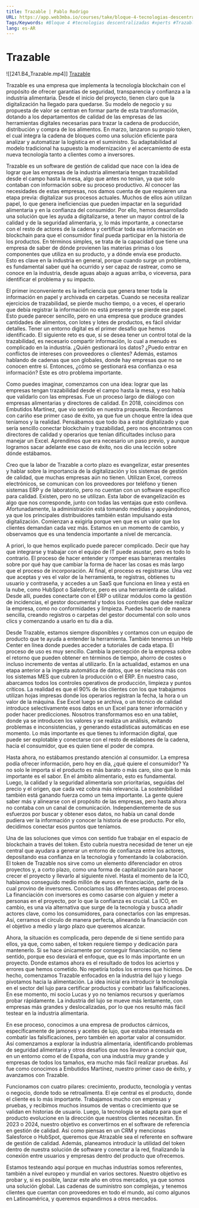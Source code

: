 ```yaml
---
title: Trazable | Pablo Rodrigo
URL: https://app.web3mba.io/courses/take/bloque-4-tecnologias-descentralizadas/lessons/38966922-trazable-pablo-rodrigo
Tags/Keywords: #Bloque 4 #tecnologias descentralizadas #xperts #Trazable #Pablo Rodrigo
lang: es-AR
---
```

# Trazable
![[241.B4_Trazable.mp4]]
[Trazable](https://app.web3mba.io?wvideo=7l0evnyvbo)

Trazable es una empresa que implementa la tecnología blockchain con el propósito de ofrecer garantías de seguridad, transparencia y confianza a la industria alimentaria. Desde el inicio del proyecto, tienen claro que la digitalización ha llegado para quedarse. Su modelo de negocio y su propuesta de valor se centran en formar parte de esta transformación, dotando a los departamentos de calidad de las empresas de las herramientas digitales necesarias para trazar la cadena de producción, distribución y compra de los alimentos. En marzo, lanzaron su propio token, el cual integra la cadena de bloques como una solución eficiente para analizar y automatizar la logística en el suministro. Su adaptabilidad al modelo tradicional ha supuesto la modernización y el acercamiento de esta nueva tecnología tanto a clientes como a inversores.

Trazable es un software de gestión de calidad que nace con la idea de lograr que las empresas de la industria alimentaria tengan trazabilidad desde el campo hasta la mesa, algo que antes no tenían, ya que solo contaban con información sobre su proceso productivo. Al conocer las necesidades de estas empresas, nos damos cuenta de que requieren una etapa previa: digitalizar sus procesos actuales. Muchos de ellos aún utilizan papel, lo que genera ineficiencias que pueden impactar en la seguridad alimentaria y en la confianza del consumidor. Por ello, hemos desarrollado una solución que les ayuda a digitalizarse, a tener un mayor control de la calidad y de la seguridad alimentaria, y, lo más importante, a conectarse con el resto de actores de la cadena y certificar toda esa información en blockchain para que el consumidor final pueda participar en la historia de los productos. En términos simples, se trata de la capacidad que tiene una empresa de saber de dónde provienen las materias primas o los componentes que utiliza en su producto, y a dónde envía ese producto. Esto es clave en la industria en general, porque cuando surge un problema, es fundamental saber qué ha ocurrido y ser capaz de rastrear, como se conoce en la industria, desde aguas abajo a aguas arriba, o viceversa, para identificar el problema y su impacto.

El primer inconveniente es la ineficiencia que genera tener toda la información en papel y archivada en carpetas. Cuando se necesita realizar ejercicios de trazabilidad, se pierde mucho tiempo, o a veces, el operario que debía registrar la información no está presente y se pierde ese papel. Esto puede parecer sencillo, pero en una empresa que produce grandes cantidades de alimentos, con lotes y lotes de productos, es fácil olvidar detalles. Tener un entorno digital es el primer desafío que hemos identificado. El siguiente reto es que, si se desea tener un control total de la trazabilidad, es necesario compartir información, lo cual a menudo es complicado en la industria. ¿Quién gestionará los datos? ¿Puedo entrar en conflictos de intereses con proveedores o clientes? Además, estamos hablando de cadenas que son globales, donde hay empresas que no se conocen entre sí. Entonces, ¿cómo se gestionará esa confianza o esa información? Este es otro problema importante.

Como puedes imaginar, comenzamos con una idea: lograr que las empresas tengan trazabilidad desde el campo hasta la mesa, y eso había que validarlo con las empresas. Fue un proceso largo de diálogo con empresas alimentarias y directores de calidad. En 2018, coincidimos con Embutidos Martínez, que vio sentido en nuestra propuesta. Recordamos con cariño ese primer caso de éxito, ya que fue un choque entre la idea que teníamos y la realidad. Pensábamos que todo iba a estar digitalizado y que sería sencillo conectar blockchain y trazabilidad, pero nos encontramos con directores de calidad y operarios que tenían dificultades incluso para manejar un Excel. Aprendimos que era necesario un paso previo, y aunque logramos sacar adelante ese caso de éxito, nos dio una lección sobre dónde estábamos.

Creo que la labor de Trazable a corto plazo es evangelizar, estar presentes y hablar sobre la importancia de la digitalización y los sistemas de gestión de calidad, que muchas empresas aún no tienen. Utilizan Excel, correos electrónicos, se comunican con los proveedores por teléfono y tienen sistemas ERP y de laboratorio, pero no cuentan con un software específico para calidad. Existen, pero no se utilizan. Esta labor de evangelización es algo que nos corresponde, junto con todas las ventajas que esto conlleva. Afortunadamente, la administración está tomando medidas y apoyándonos, ya que los principales distribuidores también están impulsando esta digitalización. Comienzan a exigirla porque ven que es un valor que los clientes demandan cada vez más. Estamos en un momento de cambio, y observamos que es una tendencia importante a nivel de mercancía.

A priori, lo que hemos explicado puede parecer complicado. Decir que hay que integrarse y trabajar con el equipo de IT puede asustar, pero es todo lo contrario. El proceso de hacer entender y romper esas barreras mentales sobre por qué hay que cambiar la forma de hacer las cosas es más largo que el proceso de incorporación. Al final, el proceso es registrarse. Una vez que aceptas y ves el valor de la herramienta, te registras, obtienes tu usuario y contraseña, y accedes a un SaaS que funciona en línea y está en la nube, como HubSpot o Salesforce, pero es una herramienta de calidad. Desde allí, puedes conectarte con el ERP o utilizar módulos como la gestión de incidencias, el gestor documental y todos los controles que debe realizar la empresa, como no conformidades y limpieza. Puedes hacerlo de manera sencilla, creando registros o carpetas del gestor documental con solo unos clics y comenzando a usarlo en tu día a día.

Desde Trazable, estamos siempre disponibles y contamos con un equipo de producto que te ayuda a entender la herramienta. También tenemos un Help Center en línea donde puedes acceder a tutoriales de cada etapa. El proceso de uso es muy sencillo. Cambia la percepción de la empresa sobre el retorno que pueden obtener en términos de tiempo, ahorro de costes o incluso incremento de ventas al utilizarlo. En la actualidad, estamos en una etapa anterior a la ingesta automática de datos, que se relaciona más con los sistemas MES que cubren la producción o el ERP. En nuestro caso, abarcamos todos los controles operativos de producción, limpieza y puntos críticos. La realidad es que el 90% de los clientes con los que trabajamos utilizan hojas impresas donde los operarios registran la fecha, la hora o un valor de la máquina. Ese Excel luego se archiva, o un técnico de calidad introduce selectivamente esos datos en un Excel para tener información y poder hacer predicciones. Nosotros transformamos eso en una tablet, donde ya se introducen los valores y se realiza un análisis, evitando problemas e inconsistencias, y generando estadísticas automáticas en ese momento. Lo más importante es que tienes tu información digital, que puede ser explotable y conectarse con el resto de eslabones de la cadena, hacia el consumidor, que es quien tiene el poder de compra.

Hasta ahora, no estábamos prestando atención al consumidor. La empresa podía ofrecer información, pero hoy en día, ¿qué quiere el consumidor? Ya no solo le importa si el producto es más barato o más caro, sino que lo más importante es el sabor. En el ámbito alimentario, esto es fundamental. Luego, la calidad y la seguridad alimentaria son prioritarias, seguidas del precio y el origen, que cada vez cobra más relevancia. La sostenibilidad también está ganando fuerza como un tema importante. La gente quiere saber más y alinearse con el propósito de las empresas, pero hasta ahora no contaba con un canal de comunicación. Independientemente de sus esfuerzos por buscar y obtener esos datos, no había un canal donde pudiera ver la información y conocer la historia de ese producto. Por ello, decidimos conectar esos puntos que teníamos.

Una de las soluciones que vimos con sentido fue trabajar en el espacio de blockchain a través del token. Esto cubría nuestra necesidad de tener un eje central que ayudara a generar un entorno de confianza entre los actores, depositando esa confianza en la tecnología y fomentando la colaboración. El token de Trazable nos sirve como un elemento diferenciador en otros proyectos y, a corto plazo, como una forma de capitalización para hacer crecer el proyecto y llevarlo al siguiente nivel. Hasta el momento de la ICO, habíamos conseguido medio millón de euros en financiación, parte de la cual provino de inversores. Conocíamos las diferentes etapas del proceso. La financiación con inversores es como casarse con alguien y meter a personas en el proyecto, por lo que la confianza es crucial. La ICO, en cambio, es una vía alternativa que surge de la tecnología y busca añadir actores clave, como los consumidores, para conectarlos con las empresas. Así, cerramos el círculo de manera perfecta, alineando la financiación con el objetivo a medio y largo plazo que queremos alcanzar.

Ahora, la situación es complicada, pero depende de si tiene sentido para ellos, ya que, como saben, el token requiere tiempo y dedicación para mantenerlo. Si se hace únicamente por conseguir financiación, no tiene sentido, porque eso desviará el enfoque, que es lo más importante en un proyecto. Donde estamos ahora es el resultado de todos los aciertos y errores que hemos cometido. No repetiría todos los errores que hicimos. De hecho, comenzamos Trazable enfocados en la industria del lujo y luego pivotamos hacia la alimentación. La idea inicial era introducir la tecnología en el sector del lujo para certificar productos y combatir las falsificaciones. En ese momento, mi socio Lucas y yo no teníamos recursos y queríamos probar rápidamente. La industria del lujo se mueve más lentamente, con empresas más grandes y deslocalizadas, por lo que nos resultó más fácil testear en la industria alimentaria.

En ese proceso, conocimos a una empresa de productos cárnicos, específicamente de jamones y aceites de lujo, que estaba interesada en combatir las falsificaciones, pero también en aportar valor al consumidor. Así comenzamos a explorar la industria alimentaria, identificando problemas de seguridad alimentaria y otros desafíos que nos llevaron a concluir que, en un entorno como el de España, con una industria muy grande y empresas de todos los tamaños, era mucho más fácil realizar pruebas. Así fue como conocimos a Embutidos Martínez, nuestro primer caso de éxito, y avanzamos con Trazable.

Funcionamos con cuatro pilares: crecimiento, producto, tecnología y ventas o negocio, donde todo se retroalimenta. El eje central es el producto, donde el cliente es lo más importante. Trabajamos mucho con empresas y pruebas, y recibimos muchos insumos de ventas o crecimiento que se validan en historias de usuario. Luego, la tecnología se adapta para que el producto evolucione en la dirección que nuestros clientes necesitan. En 2023 o 2024, nuestro objetivo es convertirnos en el software de referencia en gestión de calidad. Así como piensas en un CRM y mencionas Salesforce o HubSpot, queremos que Atrazable sea el referente en software de gestión de calidad. Además, planeamos introducir la utilidad del token dentro de nuestra solución de software y conectar a la red, finalizando la conexión entre usuarios y empresas dentro del producto que ofrecemos.

Estamos testeando aquí porque en muchas industrias somos referentes, también a nivel europeo y mundial en varios sectores. Nuestro objetivo es probar y, si es posible, lanzar este año en otros mercados, ya que somos una solución global. Las cadenas de suministro son complejas, y tenemos clientes que cuentan con proveedores en todo el mundo, así como algunos en Latinoamérica, y queremos expandirnos a otros mercados.